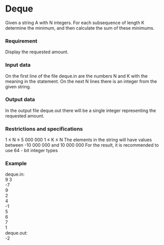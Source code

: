 # Deque
Given a string A with N integers. For each subsequence of length K determine the minimum, and then calculate the sum of these minimums.

### Requirement
Display the requested amount.

### Input data
On the first line of the file deque.in are the numbers N and K with the meaning in the statement. On the next N lines there is an integer from the given string.

### Output data
In the output file deque.out there will be a single integer representing the requested amount.

### Restrictions and specifications
1 ≤ N ≤ 5 000 000
1 ≤ K ≤ N
The elements in the string will have values ​​between -10 000 000 and 10 000 000
For the result, it is recommended to use 64 - bit integer types
### Example   
deque.in:    
9 3    
-7   
9   
2  
4  
-1  
5  
6  
7  
1  
deque.out:   
-2